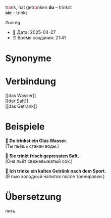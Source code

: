 tr<span style="color:red">a</span>nk, hat getr<span style="color:red">u</span>nken
**du** – trinkst  
**sie** – trinkt

#unreg
- 📍 Дата: 2025-04-27
- ⏰ Время создания: 21:41
# Synonyme

# Verbindung 
[[das Wasser]]  
[[der Saft]]  
[[das Getränk]]
# Beispiele
🔹 **Du trinkst ein Glas Wasser.**  
(Ты пьёшь стакан воды.)

🔹 **Sie trinkt frisch gepressten Saft.**  
(Она пьёт свежевыжатый сок.)

🔹 **Ich trinke ein kaltes Getränk nach dem Sport.**  
(Я пью холодный напиток после тренировки.)
# Übersetzung
пить